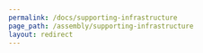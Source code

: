 ```yaml
---
permalink: /docs/supporting-infrastructure
page_path: /assembly/supporting-infrastructure
layout: redirect
---
```

